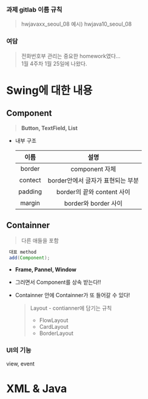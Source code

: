 ### 과제 gitlab 이름 규칙
> hwjavaxx_seoul_08 예시) hwjava10_seoul_08
### 여담
> 전화번호부 관리는 중요한 homework였다...\
> 1월 4주차 1월 25일에 나왔다.

# Swing에 대한 내용

## Component
> **Button, TextField, List**

 - 내부 구조
 
    |이름|설명|
    |:--:|:--:|
    |border|component 자체|
    |contect|border안에서 글자가 표현되는 부분|
    |padding|border의 끝와 content 사이|
    |margin|border와 border 사이|

## Containner
> 다른 애들을 포함
```java
 대표 method
 add(Component);
```
* **Frame, Pannel, Window**
* 그러면서 Component를 상속 받는다!!
* Containner 안에 Containner가 또 들어갈 수 있다!

    > Layout - contianner에 담기는 규칙
     > - FlowLayout
     > - CardLayout
     > - BorderLayout

### UI의 기능
view, event



# XML & Java